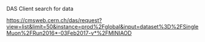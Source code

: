 DAS Client search for data

https://cmsweb.cern.ch/das/request?view=list&limit=50&instance=prod%2Fglobal&input=dataset%3D%2FSingleMuon%2FRun2016*-03Feb2017-v*%2FMINIAOD

